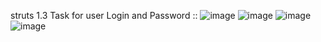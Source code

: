 struts 1.3 Task for user Login and Password ::
![image](https://github.com/satyamjaysawal/JavaServletJspStrutsSpringHibernateProjectExamples/assets/108862706/42c54cf7-c9eb-4c04-a2c3-7a05b29f232c)
![image](https://github.com/satyamjaysawal/JavaServletJspStrutsSpringHibernateProjectExamples/assets/108862706/b840526b-ff46-49cf-a87e-740a5e5c88fd)
![image](https://github.com/satyamjaysawal/JavaServletJspStrutsSpringHibernateProjectExamples/assets/108862706/339c177a-066b-4845-a200-ae2b69192a1f)
![image](https://github.com/satyamjaysawal/JavaServletJspStrutsSpringHibernateProjectExamples/assets/108862706/6892b7b1-8f7f-4613-a4d8-584d4b8d4c93)

